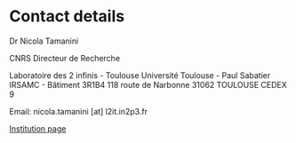 # Contact details

Dr Nicola Tamanini

CNRS Directeur de Recherche

Laboratoire des 2 infinis - Toulouse
Université Toulouse - Paul Sabatier
IRSAMC - Bâtiment 3R1B4
118 route de Narbonne
31062 TOULOUSE CEDEX 9 
 
Email: nicola.tamanini [at] l2it.in2p3.fr

[Institution page](https://annuaire.in2p3.fr/agents/Y249VEFNQU5JTkkgTmljb2xhIDdiY2VjNWU2LTk5ZDQtNDBjNi04YTFjLTE1NjUxZWU3ZjJhYixvdT1wZW9wbGUsZGM9aW4ycDMsZGM9ZnI%253D/show)
